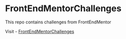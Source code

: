 # FrontEndMentorChallenges

This repo contains challenges from FrontEndMentor

Visit - <a href="https://venkatsaivikram.github.io/FrontEndMentorChallenges/FrontEndMentorChallenges.html">FrontEndMentorChallenges</a>

